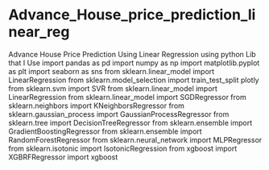 # Advance_House_price_prediction_linear_reg
Advance House Price Prediction Using Linear Regression using python
Lib that I Use
import pandas as pd
import numpy as np
import matplotlib.pyplot as plt
import seaborn as sns
from sklearn.linear_model import LinearRegression
from sklearn.model_selection import train_test_split
plotly
from sklearn.svm import SVR
from sklearn.linear_model import LinearRegression
from sklearn.linear_model import SGDRegressor
from sklearn.neighbors import KNeighborsRegressor
from sklearn.gaussian_process import GaussianProcessRegressor
from sklearn.tree import DecisionTreeRegressor
from sklearn.ensemble import GradientBoostingRegressor
from sklearn.ensemble import RandomForestRegressor
from sklearn.neural_network import MLPRegressor
from sklearn.isotonic import IsotonicRegression
from xgboost import XGBRFRegressor
import xgboost
